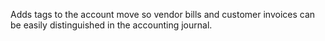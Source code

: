 Adds tags to the account move so vendor bills and customer invoices can be
easily distinguished in the accounting journal.
```
